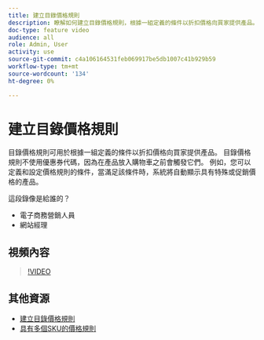 ```yaml
---
title: 建立目錄價格規則
description: 瞭解如何建立目錄價格規則，根據一組定義的條件以折扣價格向買家提供產品。
doc-type: feature video
audience: all
role: Admin, User
activity: use
source-git-commit: c4a106164531feb069917be5db1007c41b929b59
workflow-type: tm+mt
source-wordcount: '134'
ht-degree: 0%

---
```


# 建立目錄價格規則

目錄價格規則可用於根據一組定義的條件以折扣價格向買家提供產品。 目錄價格規則不使用優惠券代碼，因為在產品放入購物車之前會觸發它們。 例如，您可以定義和設定價格規則的條件，當滿足該條件時，系統將自動顯示具有特殊或促銷價格的產品。

這段錄像是給誰的？

- 電子商務營銷人員
- 網站經理

## 視頻內容

>[!VIDEO](https://video.tv.adobe.com/v/343834?quality=12&learn=on)

## 其他資源

- [建立目錄價格規則](https://docs.magento.com/user-guide/marketing/price-rules-catalog-create.html)
- [具有多個SKU的價格規則](https://docs.magento.com/user-guide/marketing/price-rule-multiple-sku.html)
